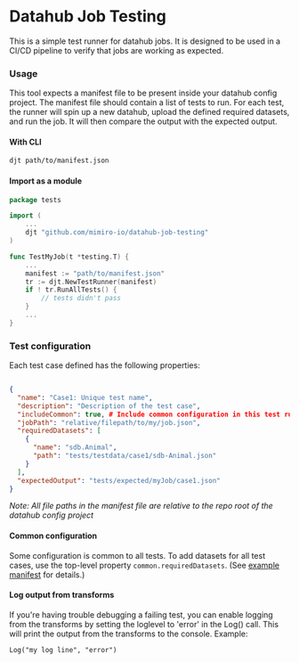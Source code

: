 # Datahub Job Testing

This is a simple test runner for datahub jobs. It is designed to be used in a CI/CD pipeline to verify that jobs are working as expected.

### Usage
This tool expects a manifest file to be present inside your datahub config project. The manifest file should contain a list of tests to run. 
For each test, the runner will spin up a new datahub, upload the defined required datasets, and run the job. It will then compare the output with the expected output.

#### With CLI
```bash
djt path/to/manifest.json
```

#### Import as a module
```go
package tests

import (
    ...
    djt "github.com/mimiro-io/datahub-job-testing"
)

func TestMyJob(t *testing.T) {
    ...
    manifest := "path/to/manifest.json"
    tr := djt.NewTestRunner(manifest)
    if ! tr.RunAllTests() {
		// tests didn't pass
    }
    ...
}
```

### Test configuration
Each test case defined has the following properties:
```json

{
  "name": "Case1: Unique test name",
  "description": "Description of the test case",
  "includeCommon": true, # Include common configuration in this test run. Default is false
  "jobPath": "relative/filepath/to/my/job.json",
  "requiredDatasets": [
    {
      "name": "sdb.Animal",
      "path": "tests/testdata/case1/sdb-Animal.json"
    }
  ],
  "expectedOutput": "tests/expected/myJob/case1.json"
}
```
*Note: All file paths in the manifest file are relative to the repo root of the datahub config project*


#### Common configuration
Some configuration is common to all tests. To add datasets for all test cases, use the top-level property `common.requiredDatasets`. (See [example manifest](example-manifest.json) for details.)


#### Log output from transforms
If you're having trouble debugging a failing test, you can enable logging from the transforms by setting the loglevel to 'error' in the Log() call. This will print the output from the transforms to the console.
Example:
```
Log("my log line", "error")
```

